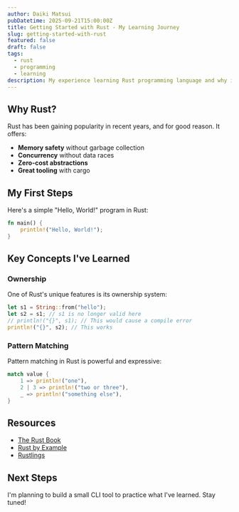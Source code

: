```yaml
---
author: Daiki Matsui
pubDatetime: 2025-09-21T15:00:00Z
title: Getting Started with Rust - My Learning Journey
slug: getting-started-with-rust
featured: false
draft: false
tags:
  - rust
  - programming
  - learning
description: My experience learning Rust programming language and why it's worth the effort.
---
```


## Why Rust?

Rust has been gaining popularity in recent years, and for good reason. It offers:

- **Memory safety** without garbage collection
- **Concurrency** without data races
- **Zero-cost abstractions**
- **Great tooling** with cargo

## My First Steps

Here's a simple "Hello, World!" program in Rust:

```rust
fn main() {
    println!("Hello, World!");
}
```

## Key Concepts I've Learned

### Ownership

One of Rust's unique features is its ownership system:

```rust
let s1 = String::from("hello");
let s2 = s1; // s1 is no longer valid here
// println!("{}", s1); // This would cause a compile error
println!("{}", s2); // This works
```

### Pattern Matching

Pattern matching in Rust is powerful and expressive:

```rust
match value {
    1 => println!("one"),
    2 | 3 => println!("two or three"),
    _ => println!("something else"),
}
```

## Resources

- [The Rust Book](https://doc.rust-lang.org/book/)
- [Rust by Example](https://doc.rust-lang.org/rust-by-example/)
- [Rustlings](https://github.com/rust-lang/rustlings)

## Next Steps

I'm planning to build a small CLI tool to practice what I've learned. Stay tuned!